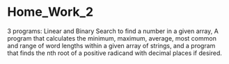 # Home_Work_2
3 programs: Linear and Binary Search to find a number in a given array, A program that calculates the minimum, maximum, average, most common and range of word lengths within a given array of strings, and a program that finds the nth root of a positive radicand with decimal places if desired.
